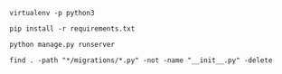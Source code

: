 `virtualenv -p python3`

`pip install -r requirements.txt`

`python manage.py runserver`


`find . -path "*/migrations/*.py" -not -name "__init__.py" -delete`

